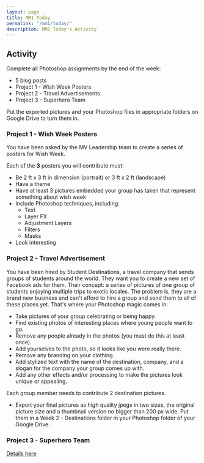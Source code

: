```yaml
---
layout: page
title: MM1 Today
permalink: "/mm1/today/"
description: MM1 Today's Activity
---
```


<h2>Activity <span id="date"></span></h2>
<script src="/public/js/today.js"></script>

Complete all Photoshop assignments by the end of the week:

* 5 blog posts
* Project 1 - Wish Week Posters
* Project 2 - Travel Advertisements
* Project 3 - Superhero Team

Put the exported pictures and your Photoshop files in appropriate folders on Google Drive to turn them in. 


### Project 1 - Wish Week Posters

You have been asked by the MV Leadership team to create a series of posters for Wish Week.

Each of the **3** posters you will contribute must:

* Be 2 ft x 3 ft in dimension (portrait) or 3 ft x 2 ft (landscape)
* Have a theme
* Have at least 3 pictures embedded your group has taken that represent something about wish week
* Include Photoshop techniques, including:
  * Text
  * Layer FX
  * Adjustment Layers
  * Filters
  * Masks
* Look interesting


### Project 2 - Travel Advertisement

You have been hired by Student Destinations, a travel company that sends groups of students around the world. They want you to create a new set of Facebook ads for them. Their concept: a series of pictures of one group of students enjoying multiple trips to exotic locales. The problem is, they are a brand new business and can't afford to hire a group and send them to all of these places yet. That's where your Photoshop magic comes in:

  * Take pictures of your group celebrating or being happy.
  * Find existing photos of interesting places where young people want to go.
  * Remove any people already in the photos (you must do this at least once).
  * Add yourselves to the photo, so it looks like you were really there.
  * Remove any branding on your clothing.
  * Add stylized text with the name of the destination, company, and a slogan for the company your group comes up with.
  * Add any other effects and/or processing to make the pictures look unique or appealing.


Each group member needs to contribute 2 destination pictures.

* Export your final pictures as high quality jpegs in two sizes, the original picture size and a thumbnail version no bigger than 200 px wide. Put them in a Week 2 - Destinations folder in your Photoshop folder of your Google Drive.


### Project 3 - Superhero Team

[Details here](../projects#photoshop)

<!--

<p class="label left large">Filming</p>

### Scene List

One `Scene Outline` for each scene:

* Scene Name
* Expected filming location
* Actors needed
* Props needed
* Coverage needed
  * What different camera angles will we need when editing?
  * At least 3 for every scene
* Other details
  * Voice Over?
  * Sound Effects?
  * Music?


### Rehearse

Practice your lines and decide the setup of the scene before filming.

### Filming

You must get your completed scene outline approved by the substitute to film outside of the classroom.

Things to remember:

* Film in landscape.
* Try not to mix phones, each has a different camera that will give a different look
* Every scene needs to be filmed from at least 3 angles.
* Start recording, count down with fingers while saying "3, 2". Don't say one, but point or nod at the actors to start action. 
* Do not stop recording immediately when action is done, keep it on for a couple of seconds. This will allow for better transitions later.
* Multiple takes are important. Get the scene right, not just done.

-->

<!-- <div class="section" markdown="1">
<!-- If you are currently working on a specific project, continue. Otherwise, choose the activity below for the rotation we are on. -->
<!-- Work on the <strong>3</strong> Photoshop projects.

**Week 1** - <code>MVHS Poster</code><br>
**Week 2** - <code>Travel Advertisements</code><br>
**Week 3** - [Superhero Team](../projects/#photoshop)<br>

Make sure to have a <code>jpg</code> and <code>psd</code> version of each placed in Google Drive multimedia folder.  You also need to have <strong>six</strong> Photoshop blog posts finished by the end of the week.
</div>

<!-- <p class="label">Web Design</p>
<div class="section" markdown="1">
  Complete [Codecademy's HTML & CSS lessons](https://www.codecademy.com/learn/web), or choose another lesson if you have completed that one.
</div>

<p class="label">Illustrator</p>
<div class="section" markdown="1">
  Find an interesting, new, or important [processing tutorial](https://processing.org/tutorials/) to investigate. Create a sketch that uses the ideas in the tutorial creatively.
</div>

<p class="label">Photoshop</p>
<div class="section" markdown="1">
  Find an interesting and new Photoshop effect or technique tutorial using Google. Create an image that uses the ideas in the tutorial creatively.
</div>

<p class="label">Video Editing and Special Effects</p>
<div class="section" markdown="1">
  Create a video review of your current phone. Include its relevant features, positives and negatives, and a recommendation on whether or not other consumers should buy it.
</div>

<p class="label">3D Modeling</p>
<div class="section" markdown="1">
  Create a 3D model of a specific model of car that you like. Add as much detail as possible.
</div> -->
